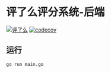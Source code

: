 # 评了么评分系统-后端
[![评了么](https://circleci.com/gh/FZUSESPR21/pingleme-backend.svg?style=shield)](https://app.circleci.com/pipelines/github/FZUSESPR21/pingleme-backend)
[![codecov](https://codecov.io/gh/FZUSESPR21/pingleme-backend/branch/dev-main/graph/badge.svg?token=EHHL4UGEQF)](https://codecov.io/gh/FZUSESPR21/pingleme-backend)

## 运行

```shell
go run main.go
```
